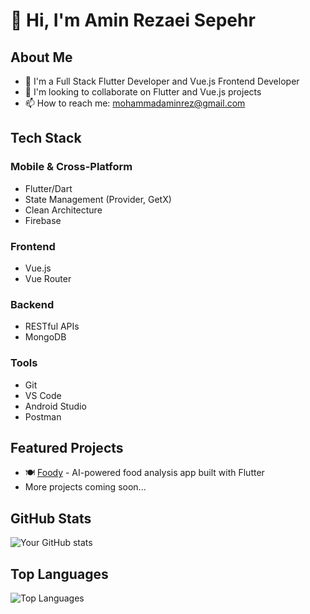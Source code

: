 # 👋 Hi, I'm Amin Rezaei Sepehr

## About Me
- 🌱 I'm a Full Stack Flutter Developer and Vue.js Frontend Developer
- 💞️ I'm looking to collaborate on Flutter and Vue.js projects
- 📫 How to reach me: mohammadaminrez@gmail.com

## Tech Stack
### Mobile & Cross-Platform
- Flutter/Dart
- State Management (Provider, GetX)
- Clean Architecture
- Firebase

### Frontend
- Vue.js
- Vue Router

### Backend
- RESTful APIs
- MongoDB

### Tools
- Git
- VS Code
- Android Studio
- Postman

## Featured Projects
- 🍽️ [Foody](https://github.com/mohammadaminrez/foody) - AI-powered food analysis app built with Flutter
- More projects coming soon...

## GitHub Stats
![Your GitHub stats](https://github-readme-stats.vercel.app/api?username=mohammadaminrez&show_icons=true&theme=radical&cache_seconds=0)

## Top Languages
![Top Languages](https://github-readme-stats.vercel.app/api/top-langs/?username=mohammadaminrez&layout=compact&theme=radical&cache_seconds=0)
